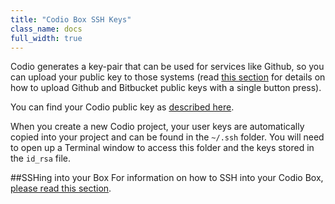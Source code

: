 ```yaml
---
title: "Codio Box SSH Keys"
class_name: docs
full_width: true
---
```


Codio generates a key-pair that can be used for services like Github, so you can upload your public key to those systems (read [this section](/docs/ide/boxes/access/ssh-access/) for details on how to upload Github and Bitbucket public keys with a single button press).

You can find your Codio public key as [described here](/docs/dashboard/settings/public-key).

When you create a new Codio project, your user keys are automatically copied into your project and can be found in the `~/.ssh` folder. You will need to open up a Terminal window to access this folder and the keys stored in the `id_rsa` file.

##SSHing into your Box
For information on how to SSH into your Codio Box, [please read this section](/docs/ide/boxes/access/ssh-access/).
